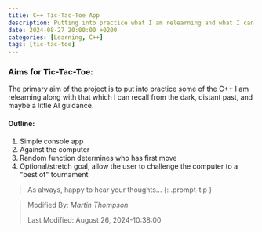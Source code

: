 ```yaml
---
title: C++ Tic-Tac-Toe App
description: Putting into practice what I am relearning and what I can recall from the dark, distant past.
date: 2024-08-27 20:00:00 +0200
categories: [Learning, C++]
tags: [tic-tac-toe]
---
```


### Aims for Tic-Tac-Toe:

The primary aim of the project is to put into practice some of the C++ I am relearning along with that which I can recall from the dark, distant past, and maybe a little AI guidance.

#### Outline:
1. Simple console app
2. Against the computer
3. Random function determines who has first move
4. Optional/stretch goal, allow the user to challenge the computer to a "best of" tournament


> As always, happy to hear your thoughts... 
{: .prompt-tip }

>
> Modified By: _Martin Thompson_
>
> Last Modified: August 26, 2024-10:38:00